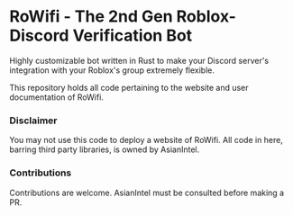 # RoWifi - The 2nd Gen Roblox-Discord Verification Bot

Highly customizable bot written in Rust to make your Discord server's integration with your Roblox's group extremely flexible.

This repository holds all code pertaining to the website and user documentation of RoWifi.

### Disclaimer

You may not use this code to deploy a website of RoWifi. All code in here, barring third party libraries, is owned by AsianIntel.

### Contributions

Contributions are welcome. AsianIntel must be consulted before making a PR.